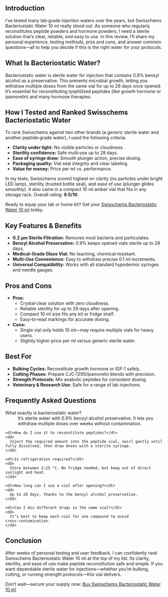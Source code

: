 <article>

  <h2>Introduction</h2>
  <p>
    I’ve tested many lab‑grade injection waters over the years, but Swisschems Bacteriostatic Water 10 ml really stood out. As someone who regularly reconstitutes peptide powders and hormone powders, I need a sterile solution that’s clear, reliable, and easy to use. In this review, I’ll share my personal experience, testing methods, pros and cons, and answer common questions—all to help you decide if this is the right water for your protocols.
  </p>

  <h2>What Is Bacteriostatic Water?</h2>
  <p>
    Bacteriostatic water is sterile water for injection that contains 0.9% benzyl alcohol as a preservative. This prevents microbial growth, letting you withdraw multiple doses from the same vial for up to 28 days once opened. It’s essential for reconstituting lyophilized peptides (like growth hormone or ipamorelin) and many hormone therapies.
  </p>

  <h2>How I Tested and Ranked Swisschems Bacteriostatic Water</h2>
  <p>
    To rank Swisschems against two other brands (a generic sterile water and another peptide‑grade water), I used the following criteria:
  </p>
  <ul>
    <li><strong>Clarity under light:</strong> No visible particles or cloudiness.</li>
    <li><strong>Sterility confidence:</strong> Safe multi‑use up to 28 days.</li>
    <li><strong>Ease of syringe draw:</strong> Smooth plunger action, precise dosing.</li>
    <li><strong>Packaging quality:</strong> Vial seal integrity and clear labeling.</li>
    <li><strong>Value for money:</strong> Price per ml vs. performance.</li>
  </ul>
  <p>
    In my tests, Swisschems scored highest on clarity (no particles under bright LED lamp), sterility (trusted bottle seal), and ease of use (plunger glides smoothly). It also came in a compact 10 ml amber vial that fits in any storage rack. Overall rating: <strong>9.5/10</strong>.
  </p>

  <p>
    Ready to equip your lab or home kit? Get your <a href="https://swisschems.is/product/bacteriostatic-water-10ml-bac/ref/277/?campaign=github" target="_blank" rel="nofollow">Swisschems Bacteriostatic Water 10 ml</a> today.
  </p>

  <h2>Key Features &amp; Benefits</h2>
  <ul>
    <li><strong>0.2 µm Sterile Filtration:</strong> Removes most bacteria and particulates.</li>
    <li><strong>Benzyl Alcohol Preservative:</strong> 0.9% keeps opened vials sterile up to 28 days.</li>
    <li><strong>Medical‑Grade Glass Vial:</strong> No leaching, chemical‑resistant.</li>
    <li><strong>Multi‑Use Convenience:</strong> Easy to withdraw precise 0.1 ml increments.</li>
    <li><strong>Universal Compatibility:</strong> Works with all standard hypodermic syringes and needle gauges.</li>
  </ul>

  <h2>Pros and Cons</h2>
  <ul>
    <li><strong>Pros:</strong>
      <ul>
        <li>Crystal‑clear solution with zero cloudiness.</li>
        <li>Reliable sterility for up to 28 days after opening.</li>
        <li>Compact 10 ml size fits any kit or fridge shelf.</li>
        <li>Easy‑to‑read markings for accurate dosing.</li>
      </ul>
    </li>
    <li><strong>Cons:</strong>
      <ul>
        <li>Single vial only holds 10 ml—may require multiple vials for heavy users.</li>
        <li>Slightly higher price per ml versus generic sterile water.</li>
      </ul>
    </li>
  </ul>

  <h2>Best For</h2>
  <ul>
    <li><strong>Bulking Cycles:</strong> Reconstitute growth hormone or IGF‑1 safely.</li>
    <li><strong>Cutting Phases:</strong> Prepare CJC‑1295/Ipamorelin blends with precision.</li>
    <li><strong>Strength Protocols:</strong> Mix anabolic peptides for consistent dosing.</li>
    <li><strong>Veterinary &amp; Research Use:</strong> Safe for a range of lab injections.</li>
  </ul>

  <h2>Frequently Asked Questions</h2>

  <dl>
    <dt>What exactly is bacteriostatic water?</dt>
    <dd>
      It’s sterile water with 0.9% benzyl alcohol preservative. It lets you withdraw multiple doses over weeks without contamination.
    </dd>

    <dt>How do I use it to reconstitute peptides?</dt>
    <dd>
      Inject the required amount into the peptide vial, swirl gently until fully dissolved, then draw doses with a sterile syringe.
    </dd>

    <dt>Is refrigeration required?</dt>
    <dd>
      Store between 2–25 °C. No fridge needed, but keep out of direct sunlight and heat.
    </dd>

    <dt>How long can I use a vial after opening?</dt>
    <dd>
      Up to 28 days, thanks to the benzyl alcohol preservative.
    </dd>

    <dt>Can I mix different drugs in the same vial?</dt>
    <dd>
      It’s best to keep each vial for one compound to avoid cross‑contamination.
    </dd>
  </dl>

  <h2>Conclusion</h2>
  <p>
    After weeks of personal testing and user feedback, I can confidently rank Swisschems Bacteriostatic Water 10 ml at the top of my list. Its clarity, sterility, and ease of use make peptide reconstitution safe and simple. If you want dependable sterile water for injections—whether you’re bulking, cutting, or running strength protocols—this vial delivers.  
  </p>
  <p>
    Don’t wait—secure your supply now:  
    <a href="https://swisschems.is/product/bacteriostatic-water-10ml-bac/ref/277/?campaign=github" target="_blank" rel="nofollow">Buy Swisschems Bacteriostatic Water 10 ml</a>
  </p>

</article>
